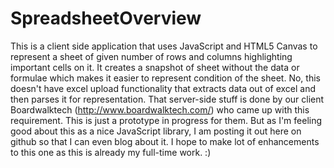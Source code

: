 SpreadsheetOverview
===================

This is a client side application that uses JavaScript and HTML5 Canvas to represent a sheet of given number of rows and columns highlighting important cells on it. It creates a snapshot of sheet without the data or formulae which makes it easier to represent condition of the sheet. No, this doesn't have excel upload functionality that extracts data out of excel and then parses it for representation. That server-side stuff is done by our client Boardwalktech (http://www.boardwalktech.com/) who came up with this requirement. This is just a prototype in progress for them. But as I'm feeling good about this as a nice JavaScript library, I am posting it out here on github so that I can even blog about it. I hope to make lot of enhancements to this one as this is already my full-time work. :)
